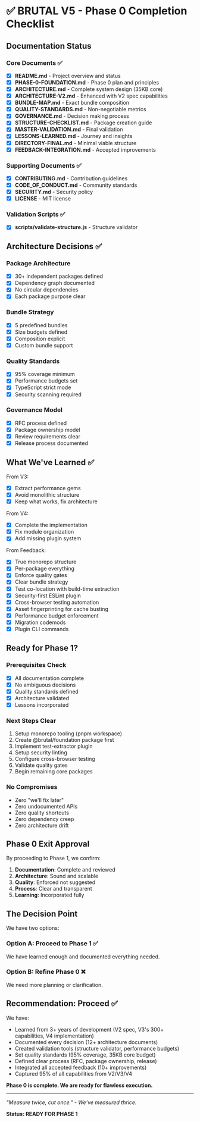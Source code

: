 # ✅ BRUTAL V5 - Phase 0 Completion Checklist

## Documentation Status

### Core Documents ✅
- [x] **README.md** - Project overview and status
- [x] **PHASE-0-FOUNDATION.md** - Phase 0 plan and principles
- [x] **ARCHITECTURE.md** - Complete system design (35KB core)
- [x] **ARCHITECTURE-V2.md** - Enhanced with V2 spec capabilities
- [x] **BUNDLE-MAP.md** - Exact bundle composition
- [x] **QUALITY-STANDARDS.md** - Non-negotiable metrics
- [x] **GOVERNANCE.md** - Decision making process
- [x] **STRUCTURE-CHECKLIST.md** - Package creation guide
- [x] **MASTER-VALIDATION.md** - Final validation
- [x] **LESSONS-LEARNED.md** - Journey and insights
- [x] **DIRECTORY-FINAL.md** - Minimal viable structure
- [x] **FEEDBACK-INTEGRATION.md** - Accepted improvements

### Supporting Documents ✅
- [x] **CONTRIBUTING.md** - Contribution guidelines
- [x] **CODE_OF_CONDUCT.md** - Community standards
- [x] **SECURITY.md** - Security policy
- [x] **LICENSE** - MIT license

### Validation Scripts ✅
- [x] **scripts/validate-structure.js** - Structure validator

## Architecture Decisions ✅

### Package Architecture
- [x] 30+ independent packages defined
- [x] Dependency graph documented
- [x] No circular dependencies
- [x] Each package purpose clear

### Bundle Strategy
- [x] 5 predefined bundles
- [x] Size budgets defined
- [x] Composition explicit
- [x] Custom bundle support

### Quality Standards
- [x] 95% coverage minimum
- [x] Performance budgets set
- [x] TypeScript strict mode
- [x] Security scanning required

### Governance Model
- [x] RFC process defined
- [x] Package ownership model
- [x] Review requirements clear
- [x] Release process documented

## What We've Learned ✅

From V3:
- [x] Extract performance gems
- [x] Avoid monolithic structure
- [x] Keep what works, fix architecture

From V4:
- [x] Complete the implementation
- [x] Fix module organization
- [x] Add missing plugin system

From Feedback:
- [x] True monorepo structure
- [x] Per-package everything
- [x] Enforce quality gates
- [x] Clear bundle strategy
- [x] Test co-location with build-time extraction
- [x] Security-first ESLint plugin
- [x] Cross-browser testing automation
- [x] Asset fingerprinting for cache busting
- [x] Performance budget enforcement
- [x] Migration codemods
- [x] Plugin CLI commands

## Ready for Phase 1?

### Prerequisites Check
- [x] All documentation complete
- [x] No ambiguous decisions
- [x] Quality standards defined
- [x] Architecture validated
- [x] Lessons incorporated

### Next Steps Clear
1. Setup monorepo tooling (pnpm workspace)
2. Create @brutal/foundation package first
3. Implement test-extractor plugin
4. Setup security linting
5. Configure cross-browser testing
6. Validate quality gates
7. Begin remaining core packages

### No Compromises
- Zero "we'll fix later"
- Zero undocumented APIs
- Zero quality shortcuts
- Zero dependency creep
- Zero architecture drift

## Phase 0 Exit Approval

By proceeding to Phase 1, we confirm:

1. **Documentation**: Complete and reviewed
2. **Architecture**: Sound and scalable
3. **Quality**: Enforced not suggested
4. **Process**: Clear and transparent
5. **Learning**: Incorporated fully

## The Decision Point

We have two options:

### Option A: Proceed to Phase 1 ✅
We have learned enough and documented everything needed.

### Option B: Refine Phase 0 ❌
We need more planning or clarification.

## Recommendation: Proceed ✅

We have:
- Learned from 3+ years of development (V2 spec, V3's 300+ capabilities, V4 implementation)
- Documented every decision (12+ architecture documents)
- Created validation tools (structure validator, performance budgets)
- Set quality standards (95% coverage, 35KB core budget)
- Defined clear process (RFC, package ownership, release)
- Integrated all accepted feedback (10+ improvements)
- Captured 95% of all capabilities from V2/V3/V4

**Phase 0 is complete. We are ready for flawless execution.**

---

*"Measure twice, cut once." - We've measured thrice.*

**Status: READY FOR PHASE 1**